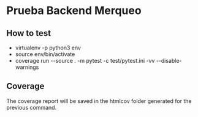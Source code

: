 # Prueba Backend Merqueo

## How to test
- virtualenv -p python3 env
- source env/bin/activate
- coverage run --source . -m pytest -c test/pytest.ini -vv --disable-warnings

## Coverage
The coverage report will be saved in the htmlcov folder generated for the previous command.
